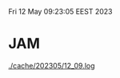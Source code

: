 Fri 12 May 09:23:05 EEST 2023
# JAM
<a href='./cache/202305/12_09.log'>./cache/202305/12_09.log</a>
